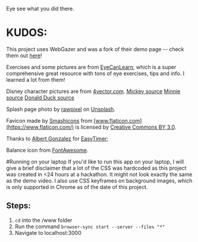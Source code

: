 Eye see what you did there.

# KUDOS:

This project uses WebGazer and was a fork of their demo page -- check them out [here](https://github.com/brownhci/WebGazer)!

Exercises and some pictures are from [EyeCanLearn](eyecanlearn.com), which is a super comprehensive great resource with tons of eye exercises, tips and info. I learned a lot from them!

Disney character pictures are from [4vector.com](4vector.com).
[Mickey source](https://4vector.com/i/free-vector-mickey-mouse-2_033579_mickey-mouse-2.png)
[Minnie source](https://4vector.com/free-vector/minnie-mouse-33474)
[Donald Duck source](https://4vector.com/free-vector/classic-cartoon-style-clip-art-image-of-donald-duck-94279)

Splash page photo by [rawpixel](https://unsplash.com/photos/vL8sFRXcDLI?utm_source=unsplash&utm_medium=referral&utm_content=creditCopyText) on [Unsplash](https://unsplash.com/search/photos/kids?utm_source=unsplash&utm_medium=referral&utm_content=creditCopyText).

Favicon made by [Smashicons](https://www.flaticon.com/authors/smashicons) from [www.flaticon.com](https://www.flaticon.com/) is licensed by [Creative Commons BY 3.0](http://creativecommons.org/licenses/by/3.0/).

Thanks to [Albert Gonzalez](https://github.com/albert-gonzalez/) for [EasyTimer](https://github.com/albert-gonzalez/easytimer.js);

Balance icon from [FontAwesome](https://fontawesome.com/).

#Running on your laptop
If you'd like to run this app on your laptop, I will give a brief disclaimer that a lot of the CSS was hardcoded as this project was created in <24 hours at a hackathon. It might not look exactly the same as the demo video. I also use CSS keyframes on background images,
which is only supported in Chrome as of the date of this project.

## Steps:
1. `cd` into the /www folder
2. Run the command `browser-sync start --server --files "*"`
3. Navigate to localhost:3000
